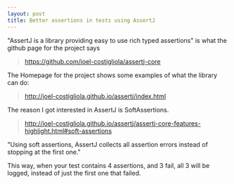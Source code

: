 ```yaml
---
layout: post
title: Better assertions in tests using AssertJ
---
```


"AssertJ is a library providing easy to use rich typed assertions" is what the github page for the project says
> https://github.com/joel-costigliola/assertj-core

The Homepage for the project shows some examples of what the library can do:
> http://joel-costigliola.github.io/assertj/index.html

The reason I got interested in AssertJ is SoftAssertions.
> http://joel-costigliola.github.io/assertj/assertj-core-features-highlight.html#soft-assertions

"Using soft assertions, AssertJ collects all assertion errors instead of stopping at the first one."

This way, when your test contains 4 assertions, and 3 fail, all 3 will be logged, instead of just the first one that failed.
